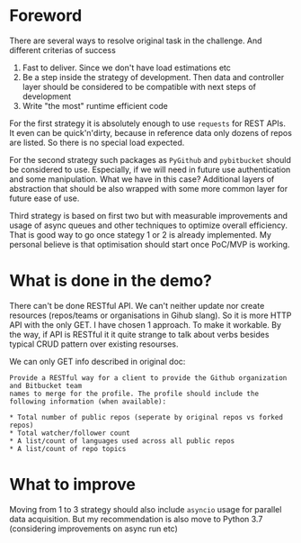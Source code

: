# Foreword

There are several ways to resolve original task in the challenge. And different criterias of success

1. Fast to deliver. Since we don't have load estimations etc
2. Be a step inside the strategy of development. Then data and controller layer should be considered to be compatible with next steps of development
3. Write "the most" runtime efficient code

For the first strategy it is absolutely enough to use `requests` for REST APIs. It even can be quick'n'dirty, because in reference data only dozens of repos are listed. So there is no special load expected.

For the second strategy such packages as `PyGithub` and `pybitbucket` should be considered to use. Especially, if we will need in future use authentication and some manipulation. What we have in this case? Additional layers of abstraction that should be also wrapped with some more common layer for future ease of use.

Third strategy is based on first two but with measurable improvements and usage of async queues and other techniques to optimize overall efficiency. That is good way to go once stategy 1 or 2 is already implemented. My personal believe is that optimisation should start once PoC/MVP is working.

# What is done in the demo?

There can't be done RESTful API. We can't neither update nor create resources (repos/teams or organisations in Gihub slang). So it is more HTTP API with the only GET. I have chosen 1 approach. To make it workable. By the way, if API is RESTful it it quite strange to talk about verbs besides typical CRUD pattern over existing resourses. 

We can only GET info described in original doc: 

```
Provide a RESTful way for a client to provide the Github organization and Bitbucket team
names to merge for the profile. The profile should include the following information (when available):

* Total number of public repos (seperate by original repos vs forked repos)
* Total watcher/follower count
* A list/count of languages used across all public repos
* A list/count of repo topics
```

# What to improve

Moving from 1 to 3 strategy should also include `asyncio` usage for parallel data acquisition. But my recommendation is also move to Python 3.7 (considering improvements on async run etc)